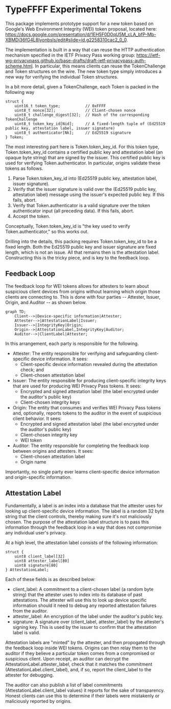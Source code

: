 # TypeFFFF Experimental Tokens

This package implements prototype support for a new token based on Google's Web Environment Integrity (WEI) token proposal, located here: https://docs.google.com/presentation/d/1EH5F0D0qU5M_cLA_bfP-Mb-XBMDj36fG4L8IyonbsIs/edit#slide=id.g2258310cac2_0_0.

The implementation is built in a way that can reuse the HTTP authentication mechanism specified in the IETF Privacy Pass working group: https://ietf-wg-privacypass.github.io/base-drafts/draft-ietf-privacypass-auth-scheme.html. In particular, this means clients can reuse the TokenChallenge and Token structures on the wire. The new token type simply introduces a new way for verifying the individual Token structures.

In a bit more detail, given a TokenChallenge, each Token is packed in the following way

```
struct {
    uint16_t token_type;           // 0xFFFF
    uint8_t nonce[32];             // Client-chosen nonce
    uint8_t challenge_digest[32];  // Hash of the corresponding TokenChallenge
    uint8_t token_key_id[Nid];     // A fixed-length tuple of (Ed25519 public key, attestation label, issuer signature)
    uint8_t authenticator[Nk];     // Ed25519 signature
} Token;
```

The most interesting part here is Token.token_key_id. For this token type, Token.token_key_id contains a certified public key and attestation label (an opaque byte string) that are signed by the issuer. This certified public key is used for verifying Token.authenticator. In particular, origins validate these tokens as follows.

1. Parse Token.token_key_id into (Ed25519 public key, attestation label, issuer signature).
2. Verify that the issuer signature is valid over the (Ed25519 public key, attestation label) message using the issuer's expected public key. If this fails, abort.
3. Verify that Token.authenticator is a valid signature over the token authenticator input (all preceding data). If this fails, abort.
4. Accept the token.

Conceptually, Token.token_key_id is "the key used to verify Token.authenticator," so this works out.

Drilling into the details, this packing requires Token.token_key_id to be a fixed length. Both the Ed25519 public key and issuer signature are fixed length, which is not an issue. All that remains then is the attestation label. Constructing this is the tricky piece, and is key to the feedback loop.

## Feedback Loop

The feedback loop for WEI tokens allows for attesters to learn about suspicious client devices from origins without learning which origin those clients are connecting to. This is done with four parties -- Attester, Issuer, Origin, and Auditor -- as shown below.

```mermaid
graph TD;
    Client-->|Device-specific information|Attester;
    Attester-->|AttestationLabel|Issuer;
    Issuer-->|IntegrityKey|Origin;
    Origin-->|AttestationLabel,IntegrityKey|Auditor;
    Auditor-->|ClientLabel|Attester;
```

In this arrangement, each party is responsible for the following.

- Attester: The entity responsible for verifying and safeguarding client-specific device information. It sees:
    - Client-specific device information revealed during the attestation check; and
    - Client-chosen attestation label
- Issuer: The entity responsible for producing client-specific integrity keys that are used for producing WEI Privacy Pass tokens. It sees:
    - Encrypted and signed attestation label (the label encrypted under the auditor's public key)
    - Client-chosen integrity keys
- Origin: The entity that consumes and verifies WEI Privacy Pass tokens and, optionally, reports tokens to the auditor in the event of suspicious client behavior. It sees:
    - Encrypted and signed attestation label (the label encrypted under the auditor's public key)
    - Client-chosen integrity key
    - WEI token
- Auditor: The entity responsible for completing the feedback loop between origins and attesters. It sees:
    - Client-chosen attestation label
    - Origin name

Importantly, no single party ever learns client-specific device information and origin-specific information.

## Attestation Label

Fundamentally, a label is an index into a database that the attester uses for looking up client-specific device information. The label is a random 32 byte string that the client controls, thereby making sure it's not maliciously chosen. The purpose of the attestation label structure is to pass this information through the feedback loop in a way that does not compromise any individual user's privacy.

At a high level, the attestation label consists of the following information:

```
struct {
    uint8 client_label[32]
    uint8 attester_label[80]
    uint8 signature[80]
} AttestationLabel;
```

Each of these fields is as described below:

- client_label: A commitment to a client-chosen label (a random byte string) that the attester uses to index into its database of past attestations. The attester will use this to look up device specific information should it need to debug any reported attestation failures from the auditor.
- attester_label: An encryption of the label under the auditor's public key.
- signature: A signature over (client_label, attester_label) by the attester's signing key. This is used by the issuer to confirm that the attestation label is valid.

Attestation labels are "minted" by the attester, and then propogated through the feedback loop inside WEI tokens. Origins can then relay them to the auditor if they believe a particular token comes from a compromised or suspicious client. Upon receipt, an auditor can decrypt the AttestationLabel.attester_label, check that it matches the commitment (AttestationLabel.client_label), and, if so, report the client_label to the attester for debugging.

The auditor can also publish a list of label commitments (AttestationLabel.client_label values) it reports for the sake of transparency. Honest clients can use this to determine if their labels were mistakenly or maliciously reported by origins.
